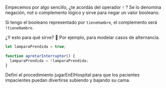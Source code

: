 Empecemos por algo sencillo, ¿te acordás del operador `!` ? Se lo denomina negación, not o complemento lógico y sirve para negar un valor booleano.

Si tengo el booleano representado por `tieneHambre`, el complemento será `!tieneHambre`.

¿Y esto para qué sirve? :thought_balloon: Por ejemplo, para modelar casos de alternancia.

``` javascript
let lamparaPrendida = true;
 
function apretarInterruptor() {
  lamparaPrendida = !lamparaPrendida;
}
```

Definí el procedimiento jugarEnElHospital para que los pacientes impacientes puedan divertirse subiendo y bajando su cama.
